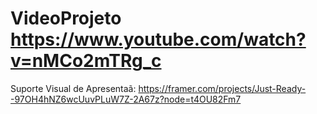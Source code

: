 # VideoProjeto https://www.youtube.com/watch?v=nMCo2mTRg_c
Suporte Visual de Apresentaã: https://framer.com/projects/Just-Ready--97OH4hNZ6wcUuvPLuW7Z-2A67z?node=t4OU82Fm7


